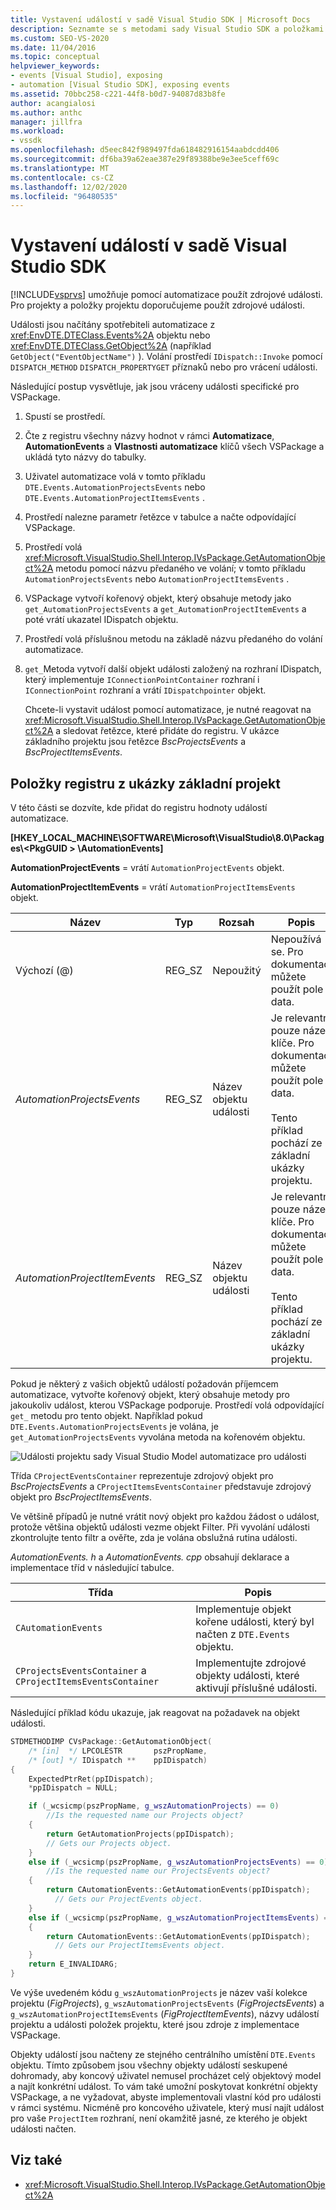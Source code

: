 ```yaml
---
title: Vystavení událostí v sadě Visual Studio SDK | Microsoft Docs
description: Seznamte se s metodami sady Visual Studio SDK a položkami registru, které zpřístupňují události pro projekty a položky projektu.
ms.custom: SEO-VS-2020
ms.date: 11/04/2016
ms.topic: conceptual
helpviewer_keywords:
- events [Visual Studio], exposing
- automation [Visual Studio SDK], exposing events
ms.assetid: 70bbc258-c221-44f8-b0d7-94087d83b8fe
author: acangialosi
ms.author: anthc
manager: jillfra
ms.workload:
- vssdk
ms.openlocfilehash: d5eec842f989497fda618482916154aabdcdd406
ms.sourcegitcommit: df6ba39a62eae387e29f89388be9e3ee5ceff69c
ms.translationtype: MT
ms.contentlocale: cs-CZ
ms.lasthandoff: 12/02/2020
ms.locfileid: "96480535"
---
```

# <a name="expose-events-in-the-visual-studio-sdk"></a>Vystavení událostí v sadě Visual Studio SDK
[!INCLUDE[vsprvs](../../code-quality/includes/vsprvs_md.md)] umožňuje pomocí automatizace použít zdrojové události. Pro projekty a položky projektu doporučujeme použít zdrojové události.

 Události jsou načítány spotřebiteli automatizace z <xref:EnvDTE.DTEClass.Events%2A> objektu nebo <xref:EnvDTE.DTEClass.GetObject%2A> (například `GetObject("EventObjectName")` ). Volání prostředí `IDispatch::Invoke` pomocí `DISPATCH_METHOD` `DISPATCH_PROPERTYGET` příznaků nebo pro vrácení události.

 Následující postup vysvětluje, jak jsou vráceny události specifické pro VSPackage.

1. Spustí se prostředí.

2. Čte z registru všechny názvy hodnot v rámci **Automatizace**, **AutomationEvents** a **Vlastnosti automatizace** klíčů všech VSPackage a ukládá tyto názvy do tabulky.

3. Uživatel automatizace volá v tomto příkladu `DTE.Events.AutomationProjectsEvents` nebo `DTE.Events.AutomationProjectItemsEvents` .

4. Prostředí nalezne parametr řetězce v tabulce a načte odpovídající VSPackage.

5. Prostředí volá <xref:Microsoft.VisualStudio.Shell.Interop.IVsPackage.GetAutomationObject%2A> metodu pomocí názvu předaného ve volání; v tomto příkladu `AutomationProjectsEvents` nebo `AutomationProjectItemsEvents` .

6. VSPackage vytvoří kořenový objekt, který obsahuje metody jako `get_AutomationProjectsEvents` a `get_AutomationProjectItemEvents` a poté vrátí ukazatel IDispatch objektu.

7. Prostředí volá příslušnou metodu na základě názvu předaného do volání automatizace.

8. `get_`Metoda vytvoří další objekt události založený na rozhraní IDispatch, který implementuje `IConnectionPointContainer` rozhraní i `IConnectionPoint` rozhraní a vrátí `IDispatchpointer` objekt.

   Chcete-li vystavit událost pomocí automatizace, je nutné reagovat na <xref:Microsoft.VisualStudio.Shell.Interop.IVsPackage.GetAutomationObject%2A> a sledovat řetězce, které přidáte do registru. V ukázce základního projektu jsou řetězce *BscProjectsEvents* a *BscProjectItemsEvents*.

## <a name="registry-entries-from-the-basic-project-sample"></a>Položky registru z ukázky základní projekt
 V této části se dozvíte, kde přidat do registru hodnoty událostí automatizace.

 **[HKEY_LOCAL_MACHINE\SOFTWARE\Microsoft\VisualStudio\8.0\Packages\\<PkgGUID \> \AutomationEvents]**

 **AutomationProjectEvents** = vrátí `AutomationProjectEvents` objekt.

 **AutomationProjectItemEvents** = vrátí `AutomationProjectItemsEvents` objekt.

|Název|Typ|Rozsah|Popis|
|----------|----------|-----------|-----------------|
|Výchozí (@)|REG_SZ|Nepoužitý|Nepoužívá se. Pro dokumentaci můžete použít pole data.|
|*AutomationProjectsEvents*|REG_SZ|Název objektu události|Je relevantní pouze název klíče. Pro dokumentaci můžete použít pole data.<br /><br /> Tento příklad pochází ze základní ukázky projektu.|
|*AutomationProjectItemEvents*|REG_SZ|Název objektu události|Je relevantní pouze název klíče. Pro dokumentaci můžete použít pole data.<br /><br /> Tento příklad pochází ze základní ukázky projektu.|

 Pokud je některý z vašich objektů událostí požadován příjemcem automatizace, vytvořte kořenový objekt, který obsahuje metody pro jakoukoliv událost, kterou VSPackage podporuje. Prostředí volá odpovídající `get_` metodu pro tento objekt. Například pokud `DTE.Events.AutomationProjectsEvents` je volána, je `get_AutomationProjectsEvents` vyvolána metoda na kořenovém objektu.

 ![Události projektu sady Visual Studio](../../extensibility/internals/media/projectevents.gif "ProjectEvents") Model automatizace pro události

 Třída `CProjectEventsContainer` reprezentuje zdrojový objekt pro *BscProjectsEvents* a `CProjectItemsEventsContainer` představuje zdrojový objekt pro *BscProjectItemsEvents*.

 Ve většině případů je nutné vrátit nový objekt pro každou žádost o událost, protože většina objektů události vezme objekt Filter. Při vyvolání události zkontrolujte tento filtr a ověřte, zda je volána obslužná rutina události.

 *AutomationEvents. h* a *AutomationEvents. cpp* obsahují deklarace a implementace tříd v následující tabulce.

|Třída|Popis|
|-----------|-----------------|
|`CAutomationEvents`|Implementuje objekt kořene události, který byl načten z `DTE.Events` objektu.|
|`CProjectsEventsContainer` a `CProjectItemsEventsContainer`|Implementujte zdrojové objekty události, které aktivují příslušné události.|

 Následující příklad kódu ukazuje, jak reagovat na požadavek na objekt události.

```cpp
STDMETHODIMP CVsPackage::GetAutomationObject(
    /* [in]  */ LPCOLESTR       pszPropName,
    /* [out] */ IDispatch **    ppIDispatch)
{
    ExpectedPtrRet(ppIDispatch);
    *ppIDispatch = NULL;

    if (_wcsicmp(pszPropName, g_wszAutomationProjects) == 0)
        //Is the requested name our Projects object?
    {
        return GetAutomationProjects(ppIDispatch);
        // Gets our Projects object.
    }
    else if (_wcsicmp(pszPropName, g_wszAutomationProjectsEvents) == 0)
        //Is the requested name our ProjectsEvents object?
    {
        return CAutomationEvents::GetAutomationEvents(ppIDispatch);
          // Gets our ProjectEvents object.
    }
    else if (_wcsicmp(pszPropName, g_wszAutomationProjectItemsEvents) == 0)  //Is the requested name our ProjectsItemsEvents object?
    {
        return CAutomationEvents::GetAutomationEvents(ppIDispatch);
          // Gets our ProjectItemsEvents object.
    }
    return E_INVALIDARG;
}
```

 Ve výše uvedeném kódu `g_wszAutomationProjects` je název vaší kolekce projektu (*FigProjects*), `g_wszAutomationProjectsEvents` (*FigProjectsEvents*) a `g_wszAutomationProjectItemsEvents` (*FigProjectItemEvents*), názvy událostí projektu a události položek projektu, které jsou zdroje z implementace VSPackage.

 Objekty událostí jsou načteny ze stejného centrálního umístění `DTE.Events` objektu. Tímto způsobem jsou všechny objekty událostí seskupené dohromady, aby koncový uživatel nemusel procházet celý objektový model a najít konkrétní událost. To vám také umožní poskytovat konkrétní objekty VSPackage, a ne vyžadovat, abyste implementovali vlastní kód pro události v rámci systému. Nicméně pro koncového uživatele, který musí najít událost pro vaše `ProjectItem` rozhraní, není okamžitě jasné, ze kterého je objekt události načten.

## <a name="see-also"></a>Viz také
- <xref:Microsoft.VisualStudio.Shell.Interop.IVsPackage.GetAutomationObject%2A>
